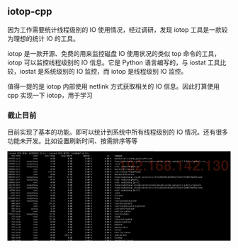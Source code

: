 ## iotop-cpp

因为工作需要统计线程级别的 IO 使用情况，经过调研，发现 iotop 工具是一款较为理想的统计 IO 的工具。

iotop 是一款开源、免费的用来监控磁盘 IO 使用状况的类似 top 命令的工具，iotop 可以监控线程级别的 IO 信息。它是 Python 语言编写的，与 iostat 工具比较，iostat 是系统级别的 IO 监控，而 iotop 是线程级别 IO 监控。

值得一提的是 iotop 内部使用 netlink 方式获取相关的 IO 信息。因此打算使用 cpp 实现一下 iotop，用于学习

### 截止目前

目前实现了基本的功能。即可以统计到系统中所有线程级别的 IO 情况。还有很多功能未开发。比如设置刷新时间、按需排序等等

![](./resource/iotop_cpp截图.jpg)
